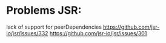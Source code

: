# Problems JSR:

lack of support for peerDependencies
https://github.com/jsr-io/jsr/issues/332
https://github.com/jsr-io/jsr/issues/301

